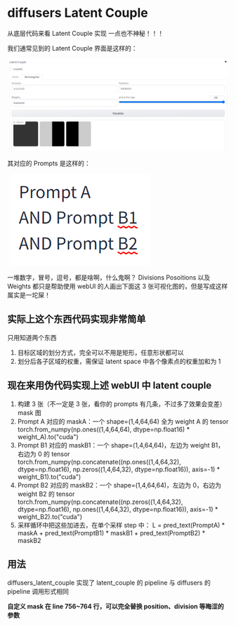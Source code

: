 # diffusers Latent Couple

从底层代码来看 Latent Couple 实现
一点也不神秘！！！

我们通常见到的 Latent Couple 界面是这样的：

![webUI](LC_webUI.PNG)

其对应的 Prompts 是这样的：

![prompts](LC_prompts.PNG)

一堆数字，冒号，逗号，都是啥啊，什么鬼啊？
Divisions Posoitions 以及 Weights 都只是帮助使用 webUI 的人画出下面这 3 张可视化图的，但是写成这样属实是一坨屎！

## 实际上这个东西代码实现非常简单
只用知道两个东西
  1. 目标区域的划分方式，完全可以不用是矩形，任意形状都可以
  2. 划分后各子区域的权重，需保证 latent space 中各个像素点的权重加和为 1

## 现在来用伪代码实现上述 webUI 中 latent couple
1. 构建 3 张（不一定是 3 张，看你的 prompts 有几条，不过多了效果会变差）mask 图
  1. Prompt A 对应的 maskA：一个 shape=(1,4,64,64) 全为 weight A 的 tensor
  torch.from_numpy(np.ones((1,4,64,64), dtype=np.float16) * weight_A).to("cuda")
  2. Prompt B1 对应的 maskB1：一个 shape=(1,4,64,64)，左边为 weight B1，右边为 0 的 tensor
  torch.from_numpy(np.concatenate((np.ones((1,4,64,32), dtype=np.float16), np.zeros((1,4,64,32), dtype=np.float16)), axis=-1) * weight_B1).to("cuda")
  3. Prompt B2 对应的 maskB2：一个 shape=(1,4,64,64)，左边为 0，右边为 weight B2 的 tensor
  torch.from_numpy(np.concatenate((np.zeros((1,4,64,32), dtype=np.float16), np.ones((1,4,64,32), dtype=np.float16)), axis=-1) * weight_B2).to("cuda")
2. 采样循环中把这些加进去，在单个采样 step 中：
L = pred_text(PromptA) * maskA + pred_text(PromptB1) * maskB1 + pred_text(PromptB2) * maskB2

## 用法
diffusers_latent_couple 实现了 latent_couple 的 pipeline
与 diffusers 的 pipeline 调用形式相同

**自定义 mask 在 line 756~764 行，可以完全替换 position、division 等晦涩的参数**

